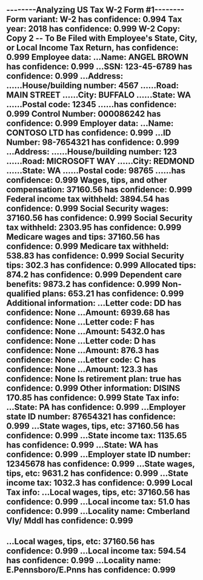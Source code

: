 --------Analyzing US Tax W-2 Form #1--------
Form variant: W-2 has confidence: 0.994
Tax year: 2018 has confidence: 0.999
W-2 Copy: Copy 2 -- To Be Filed with Employee's State, City, or Local Income Tax Return, has confidence: 0.999
Employee data:
...Name: ANGEL BROWN has confidence: 0.999
...SSN: 123-45-6789 has confidence: 0.999
...Address:
......House/building number: 4567
......Road: MAIN STREET
......City: BUFFALO
......State: WA
......Postal code: 12345
......has confidence: 0.999
Control Number: 000086242 has confidence: 0.999
Employer data:
...Name: CONTOSO LTD has confidence: 0.999
...ID Number: 98-7654321 has confidence: 0.999
...Address:
......House/building number: 123
......Road: MICROSOFT WAY
......City: REDMOND
......State: WA
......Postal code: 98765
......has confidence: 0.999
Wages, tips, and other compensation: 37160.56 has confidence: 0.999
Federal income tax withheld: 3894.54 has confidence: 0.999
Social Security wages: 37160.56 has confidence: 0.999
Social Security tax withheld: 2303.95 has confidence: 0.999
Medicare wages and tips: 37160.56 has confidence: 0.999
Medicare tax withheld: 538.83 has confidence: 0.999
Social Security tips: 302.3 has confidence: 0.999
Allocated tips: 874.2 has confidence: 0.999
Dependent care benefits: 9873.2 has confidence: 0.999
Non-qualified plans: 653.21 has confidence: 0.999
Additional information:
...Letter code: DD has confidence: None
...Amount: 6939.68 has confidence: None
...Letter code: F has confidence: None
...Amount: 5432.0 has confidence: None
...Letter code: D has confidence: None
...Amount: 876.3 has confidence: None
...Letter code: C has confidence: None
...Amount: 123.3 has confidence: None
Is retirement plan: true has confidence: 0.999
Other information: DISINS 170.85 has confidence: 0.999
State Tax info:
...State: PA has confidence: 0.999
...Employer state ID number: 87654321 has confidence: 0.999
...State wages, tips, etc: 37160.56 has confidence: 0.999
...State income tax: 1135.65 has confidence: 0.999
...State: WA has confidence: 0.999
...Employer state ID number: 12345678 has confidence: 0.999
...State wages, tips, etc: 9631.2 has confidence: 0.999
...State income tax: 1032.3 has confidence: 0.999
Local Tax info:
...Local wages, tips, etc: 37160.56 has confidence: 0.999
...Local income tax: 51.0 has confidence: 0.999
...Locality name: Cmberland Vly/ Mddl has confidence: 0.999
----------------------------------------
...Local wages, tips, etc: 37160.56 has confidence: 0.999
...Local income tax: 594.54 has confidence: 0.999
...Locality name: E.Pennsboro/E.Pnns has confidence: 0.999
----------------------------------------

